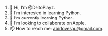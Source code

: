 1. 👋 Hi, I’m @DeitoPlayz.
2. 👀 I’m interested in learning Python.
3. 🌱 I’m currently learning Python.
4. 💞️ I’m looking to collaborate on Apple.
5. 📫 How to reach me: abirlovespu@gmail.com.
